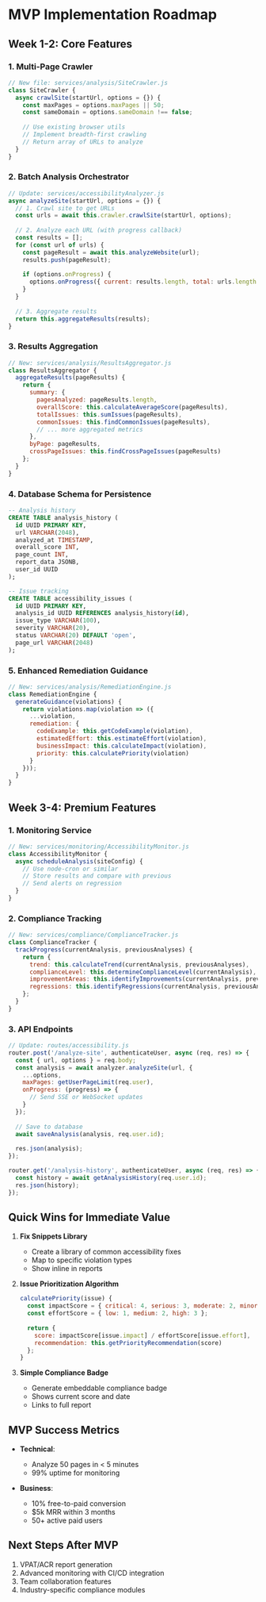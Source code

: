 # MVP Implementation Roadmap

## Week 1-2: Core Features

### 1. Multi-Page Crawler
```javascript
// New file: services/analysis/SiteCrawler.js
class SiteCrawler {
  async crawlSite(startUrl, options = {}) {
    const maxPages = options.maxPages || 50;
    const sameDomain = options.sameDomain !== false;
    
    // Use existing browser utils
    // Implement breadth-first crawling
    // Return array of URLs to analyze
  }
}
```

### 2. Batch Analysis Orchestrator
```javascript
// Update: services/accessibilityAnalyzer.js
async analyzeSite(startUrl, options = {}) {
  // 1. Crawl site to get URLs
  const urls = await this.crawler.crawlSite(startUrl, options);
  
  // 2. Analyze each URL (with progress callback)
  const results = [];
  for (const url of urls) {
    const pageResult = await this.analyzeWebsite(url);
    results.push(pageResult);
    
    if (options.onProgress) {
      options.onProgress({ current: results.length, total: urls.length });
    }
  }
  
  // 3. Aggregate results
  return this.aggregateResults(results);
}
```

### 3. Results Aggregation
```javascript
// New: services/analysis/ResultsAggregator.js
class ResultsAggregator {
  aggregateResults(pageResults) {
    return {
      summary: {
        pagesAnalyzed: pageResults.length,
        overallScore: this.calculateAverageScore(pageResults),
        totalIssues: this.sumIssues(pageResults),
        commonIssues: this.findCommonIssues(pageResults),
        // ... more aggregated metrics
      },
      byPage: pageResults,
      crossPageIssues: this.findCrossPageIssues(pageResults)
    };
  }
}
```

### 4. Database Schema for Persistence
```sql
-- Analysis history
CREATE TABLE analysis_history (
  id UUID PRIMARY KEY,
  url VARCHAR(2048),
  analyzed_at TIMESTAMP,
  overall_score INT,
  page_count INT,
  report_data JSONB,
  user_id UUID
);

-- Issue tracking
CREATE TABLE accessibility_issues (
  id UUID PRIMARY KEY,
  analysis_id UUID REFERENCES analysis_history(id),
  issue_type VARCHAR(100),
  severity VARCHAR(20),
  status VARCHAR(20) DEFAULT 'open',
  page_url VARCHAR(2048)
);
```

### 5. Enhanced Remediation Guidance
```javascript
// New: services/analysis/RemediationEngine.js
class RemediationEngine {
  generateGuidance(violations) {
    return violations.map(violation => ({
      ...violation,
      remediation: {
        codeExample: this.getCodeExample(violation),
        estimatedEffort: this.estimateEffort(violation),
        businessImpact: this.calculateImpact(violation),
        priority: this.calculatePriority(violation)
      }
    }));
  }
}
```

## Week 3-4: Premium Features

### 1. Monitoring Service
```javascript
// New: services/monitoring/AccessibilityMonitor.js
class AccessibilityMonitor {
  async scheduleAnalysis(siteConfig) {
    // Use node-cron or similar
    // Store results and compare with previous
    // Send alerts on regression
  }
}
```

### 2. Compliance Tracking
```javascript
// New: services/compliance/ComplianceTracker.js
class ComplianceTracker {
  trackProgress(currentAnalysis, previousAnalyses) {
    return {
      trend: this.calculateTrend(currentAnalysis, previousAnalyses),
      complianceLevel: this.determineComplianceLevel(currentAnalysis),
      improvementAreas: this.identifyImprovements(currentAnalysis, previousAnalyses),
      regressions: this.identifyRegressions(currentAnalysis, previousAnalyses)
    };
  }
}
```

### 3. API Endpoints
```javascript
// Update: routes/accessibility.js
router.post('/analyze-site', authenticateUser, async (req, res) => {
  const { url, options } = req.body;
  const analysis = await analyzer.analyzeSite(url, {
    ...options,
    maxPages: getUserPageLimit(req.user),
    onProgress: (progress) => {
      // Send SSE or WebSocket updates
    }
  });
  
  // Save to database
  await saveAnalysis(analysis, req.user.id);
  
  res.json(analysis);
});

router.get('/analysis-history', authenticateUser, async (req, res) => {
  const history = await getAnalysisHistory(req.user.id);
  res.json(history);
});
```

## Quick Wins for Immediate Value

1. **Fix Snippets Library**
   - Create a library of common accessibility fixes
   - Map to specific violation types
   - Show inline in reports

2. **Issue Prioritization Algorithm**
   ```javascript
   calculatePriority(issue) {
     const impactScore = { critical: 4, serious: 3, moderate: 2, minor: 1 };
     const effortScore = { low: 1, medium: 2, high: 3 };
     
     return {
       score: impactScore[issue.impact] / effortScore[issue.effort],
       recommendation: this.getPriorityRecommendation(score)
     };
   }
   ```

3. **Simple Compliance Badge**
   - Generate embeddable compliance badge
   - Shows current score and date
   - Links to full report

## MVP Success Metrics

- **Technical**: 
  - Analyze 50 pages in < 5 minutes
  - 99% uptime for monitoring
  
- **Business**:
  - 10% free-to-paid conversion
  - $5k MRR within 3 months
  - 50+ active paid users

## Next Steps After MVP

1. VPAT/ACR report generation
2. Advanced monitoring with CI/CD integration  
3. Team collaboration features
4. Industry-specific compliance modules